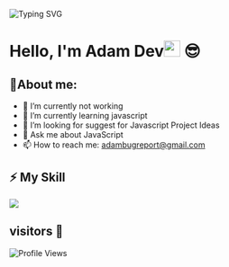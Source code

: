 ![Typing SVG](https://readme-typing-svg.demolab.com?font=Orbitron&weight=600&size=22&duration=4000&pause=500&color=00BFFF&center=true&vCenter=true&width=600&lines=hi+there,i'm+adam+dev.+15+YO)

# Hello, I'm Adam Dev<img src="https://github.com/TheDudeThatCode/TheDudeThatCode/blob/master/Assets/Hi.gif" width="29px"> 😎

## 🚀About me:
- 🔭 I’m currently not working
- 🌱 I’m currently learning javascript
- 🤔 I’m looking for suggest for Javascript Project Ideas
- 💬 Ask me about JavaScript
- 📫 How to reach me: adambugreport@gmail.com

## ⚡ My Skill 
<p align="left">
  <img src="https://skillicons.dev/icons?i=js,html,css" />
</p>

 ## visitors 👀

![Profile Views](https://komarev.com/ghpvc/?username=Arifzyn19&color=blueviolet)
